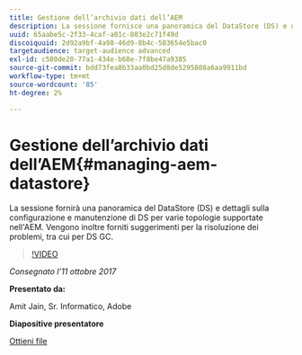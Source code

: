 ```yaml
---
title: Gestione dell’archivio dati dell’AEM
description: La sessione fornisce una panoramica del DataStore (DS) e dettagli sulla configurazione e manutenzione di DS per varie topologie supportate nell'AEM. Vengono inoltre forniti suggerimenti per la risoluzione dei problemi, tra cui per DS GC.
uuid: 65aabe5c-2f33-4caf-a01c-803e2c71f49d
discoiquuid: 2d92a9bf-4a98-46d9-8b4c-583654e5bac0
targetaudience: target-audience advanced
exl-id: c580de20-77a1-434e-b68e-7f8be47a9385
source-git-commit: bdd73fea8b33aa0bd25d8de5295808a6aa9911bd
workflow-type: tm+mt
source-wordcount: '85'
ht-degree: 2%

---
```


# Gestione dell’archivio dati dell’AEM{#managing-aem-datastore}

La sessione fornirà una panoramica del DataStore (DS) e dettagli sulla configurazione e manutenzione di DS per varie topologie supportate nell&#39;AEM. Vengono inoltre forniti suggerimenti per la risoluzione dei problemi, tra cui per DS GC.

>[!VIDEO](https://video.tv.adobe.com/v/20422/?quality=9)

*Consegnato l’11 ottobre 2017*

**Presentato da:**

Amit Jain, Sr. Informatico, Adobe

**Diapositive presentatore**

[Ottieni file](assets/managing-aem-datastoreoct17.pdf)
<!--
[Get back to the Overview](https://helpx.adobe.com/experience-manager/kt/eseminars/gems/aem-index.html)
-->
